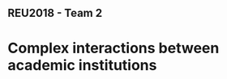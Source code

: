  <!-- Import Vega 3 & Vega-Lite 2 (does not have to be from CDN) -->
  <script src="https://cdn.jsdelivr.net/npm/vega@3"></script>
  <script src="https://cdn.jsdelivr.net/npm/vega-lite@2"></script>
  <!-- Import vega-embed -->
  <script src="https://cdn.jsdelivr.net/npm/vega-embed@3"></script>

## REU2018 - Team 2
# Complex interactions between academic institutions

<div id="vis"></div>

<script type="text/javascript">
  var spec = "/affil_radial_static.json";
  vegaEmbed('#vis', spec).then(function(result) {
    // access view as result.view
  }).catch(console.error);
</script>
